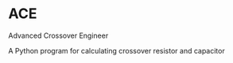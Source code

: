 # ACE
Advanced  Crossover  Engineer

A Python program for calculating crossover resistor and capacitor
